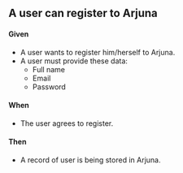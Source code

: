 ## A user can register to Arjuna

#### Given

- A user wants to register him/herself to Arjuna.
- A user must provide these data:
    - Full name
    - Email
    - Password

#### When

- The user agrees to register.

#### Then

- A record of user is being stored in Arjuna.
